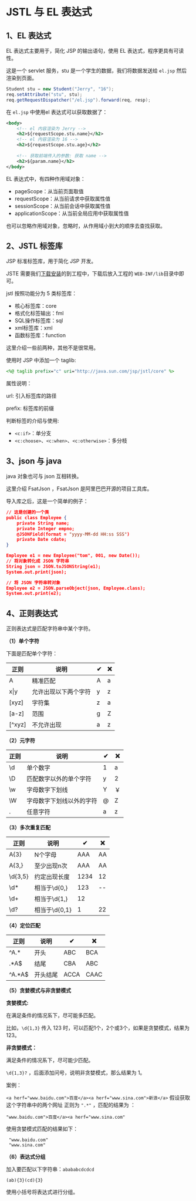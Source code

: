# JSTL 与 EL 表达式



## 1、EL 表达式

EL 表达式主要用于，简化 JSP 的输出语句，使用 EL 表达式，程序更具有可读性。

这是一个 servlet 服务，stu 是一个学生的数据，我们将数据发送给 `el.jsp` 然后渲染到页面。

```java
Student stu = new Student("Jerry", "16");
req.setAttribute("stu", stu);
req.getRequestDispatcher("/el.jsp").forward(req, resp);
```

在 `el.jsp` 中使用el 表达式可以获取数据了：

```xml
<body>
    <!-- el 内容渲染为 Jerry -->
	<h2>${requestScope.stu.name}</h2>
    <!-- el 内容渲染为 16 -->
	<h2>${requestScope.stu.age}</h2>
    
    <!-- 获取前端传入的参数: 获取 name -->
	<h2>${param.name}</h2>
</body>
```



EL 表达式中，有四种作用域对象：

- pageScope：从当前页面取值
- requestScope：从当前请求中获取属性值
- sessionScope：从当前会话中获取属性值
- applicationScope：从当前全局应用中获取属性值

也可以忽略作用域对象，忽略时，从作用域小到大的顺序去查找获取。



## 2、JSTL 标签库

JSP 标准标签库，用于简化 JSP 开发。

JSTE 需要我们[下载安装](https://tomcat.apache.org/)的到工程中，下载后放入工程的 `WEB-INF/lib`目录中即可。

jstl 按照功能分为 5 类标签库：

- 核心标签库：core
- 格式化标签输出：fml
- SQL操作标签库：sql
- xml标签库：xml
- 函数标签库：function



这里介绍一些前两种，其他不是很常用。

使用时 JSP 中添加一个 taglib:

```jsp
<%@ taglib prefix="c" uri="http://java.sun.com/jsp/jstl/core" %>
```

属性说明：

url: 引入标签库的路径

prefix: 标签库的前缀

判断标签的介绍与使用:

- `<c:if>`：单分支
- `<c:choose>`、`<c:when>`、`<c:otherwise>`：多分枝



## 3、json 与 java 



java 对象也可与 json 互相转换。

这里介绍 FsatJson ，FsatJson 是阿里巴巴开源的项目工具库。

导入库之后，这是一个简单的例子：

```json
// 这是创建的一个类
public class Employee {
	private String name;
	private Integer empno;
	@JSONField(format = "yyyy-MM-dd HH:ss SSS")
	private Date cdate;
}

Employee e1 = new Employee("tom", 001, new Date());
// 将对象转化成 JSON 字符串
String json = JSON.toJSONString(e1);
System.out.print(json);

// 将 JSON 字符串转对象
Employee e2 = JSON.parseObject(json, Employee.class);
System.out.print(e2);
```



## 4、正则表达式



正则表达式是匹配字符串中某个字符。

**（1）单个字符**

下面是匹配单个字符：

| 正则   | 说明                 | ✔    | ❌    |
| ------ | -------------------- | ---- | ---- |
| A      | 精准匹配             | A    | a    |
| x\|y   | 允许出现以下两个字符 | y    | z    |
| [xyz]  | 字符集               | z    | a    |
| [a-z]  | 范围                 | g    | Z    |
| [^xyz] | 不允许出现           | a    | z    |



**（2）元字符**

| 正则 | 说明                     | ✔    | ❌    |
| ---- | ------------------------ | ---- | ---- |
| \d   | 单个数字                 | 1    | a    |
| \D   | 匹配数字以外的单个字符   | y    | 2    |
| \w   | 字母数字下划线           | Y    | ￥   |
| \W   | 字母数字下划线以外的字符 | @    | Z    |
| .    | 任意字符                 | a    | z    |



**（3）多次重复匹配**

| 正则    | 说明          | ✔    | ❌    |
| ------- | ------------- | ---- | ---- |
| A{3}    | N个字母       | AAA  | AA   |
| A{3,}   | 至少出现n次   | AAA  | AA   |
| \d{3,5} | 约定出现长度  | 1234 | 12   |
| \d*     | 相当于\d{0,}  | 123  | --   |
| \d+     | 相当于\d{1,}  | 12   |      |
| \d?     | 相当于\d{0,1} | 1    | 22   |



**（4）定位匹配**

| 正则    | 说明          | ✔    | ❌    |
| ------- | ------------- | ---- | ---- |
| ^A.* | 开头  | ABC | BCA |
| .*A$ | 结尾 | CBA | ABC |
| ^A.*A$ | 开头结尾 | ACCA | CAAC |



**（5）贪婪模式与非贪婪模式**



**贪婪模式:**

在满足条件的情况系下，尽可能多匹配。

比如，`\d{1,3}` 传入 123 时，可以匹配1个，2个或3个，如果是贪婪模式，结果为 123。

**非贪婪模式：**

满足条件的情况系下，尽可能少匹配。

`\d{1,3}?` ，后面添加问号，说明非贪婪模式，那么结果为 1。



案例：

`<a herf="www.baidu.com">百度</a><a herf="www.sina.com">新浪</a>`
假设获取这个字符串中的两个网址
正则为 `".*"` ，匹配的结果为 ：

```
"www.baidu.com">百度</a><a herf="www.sina.com"
```

使用贪婪模式匹配的结果如下：

```
 "www.baidu.com"
 "www.sina.com"
```



**（6）表达式分组**

加入要匹配以下字符串：`abababcdcdcd`

```
(ab){3}(cd){3}
```

使用小括号将表达式进行分组。

<comment-comment/> 